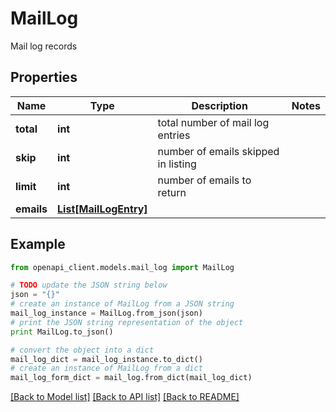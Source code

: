# MailLog

Mail log records

## Properties
Name | Type | Description | Notes
------------ | ------------- | ------------- | -------------
**total** | **int** | total number of mail log entries | 
**skip** | **int** | number of emails skipped in listing | 
**limit** | **int** | number of emails to return | 
**emails** | [**List[MailLogEntry]**](MailLogEntry.md) |  | 

## Example

```python
from openapi_client.models.mail_log import MailLog

# TODO update the JSON string below
json = "{}"
# create an instance of MailLog from a JSON string
mail_log_instance = MailLog.from_json(json)
# print the JSON string representation of the object
print MailLog.to_json()

# convert the object into a dict
mail_log_dict = mail_log_instance.to_dict()
# create an instance of MailLog from a dict
mail_log_form_dict = mail_log.from_dict(mail_log_dict)
```
[[Back to Model list]](../README.md#documentation-for-models) [[Back to API list]](../README.md#documentation-for-api-endpoints) [[Back to README]](../README.md)


